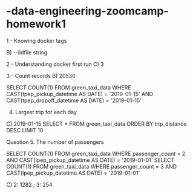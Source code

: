 # -data-engineering-zoomcamp-homework1

1 - Knowing docker tags

B) --iidfile string

2 - Understanding docker first run
C) 3

3 - Count records
B) 20530

SELECT COUNT(1)
FROM green_taxi_data 
WHERE
CAST(tpep_pickup_datetime AS DATE) = '2019-01-15' 
AND 
CAST(tpep_dropoff_datetime AS DATE) = '2019-01-15' 

4. Largest trip for each day

C) 2019-01-15
SELECT *
FROM green_taxi_data ORDER BY trip_distance DESC LIMIT 10

Question 5. The number of passengers

SELECT COUNT(1) FROM green_taxi_data WHERE passenger_count = 2 AND CAST(lpep_pickup_datetime AS DATE) = '2019-01-01' 
SELECT COUNT(1) FROM green_taxi_data WHERE passenger_count = 3 AND CAST(lpep_pickup_datetime AS DATE) = '2019-01-01' 

C) 2: 1282 ; 3: 254
